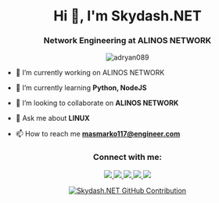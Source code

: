 <h1 align="center">Hi 👋, I'm Skydash.NET</h1>
<h3 align="center">Network Engineering at ALINOS NETWORK</h3>

<p align="center"> <img src="https://komarev.com/ghpvc/?username=adryan089&label=visitor&color=10a305&style=plastic" alt="adryan089" /> </p>

- 🔭 I’m currently working on ALINOS NETWORK

- 🌱 I’m currently learning **Python, NodeJS**

- 👯 I’m looking to collaborate on **ALINOS NETWORK**

- 💬 Ask me about **LINUX**

- 📫 How to reach me **masmarko117@engineer.com**

<h3 align="center">Connect with me:</h3>
<p align="center">
 <a href="https://www.linkedin.com/in/skydash" target="_blank">
  <img src="https://img.shields.io/badge/LinkedIn-0077B5?style=for-the-badge&logo=linkedin&logoColor=white" />
 </a>
 <a href="https://twitter.com/adryan_marko089" target="_blank">
  <img src="https://img.shields.io/badge/Twitter-1DA1F2?style=for-the-badge&logo=twitter&logoColor=white" />
 </a>
 <a href="https://instagram.com/adryan_pintratamaa" target="_blank">
  <img src="https://img.shields.io/badge/Instagram-fe4164?style=for-the-badge&logo=instagram&logoColor=white" />
 </a> 
 <a href="https://facebook.com/adryan.pintratama12" target="_blank">
  <img src="https://img.shields.io/badge/Facebook-20BEFF?&style=for-the-badge&logo=facebook&logoColor=white"  />
  </a>
 <a href="https://www.reddit.com/user/Ill-Resolution6" target="_blank">
 <img src="https://img.shields.io/badge/Reddit-ff5700?style=for-the-badge&logo=reddit&logoColor=white" />
 </a>
</p>

<p align="center">
  <a href="https://github.com/alsiam">
    <img src="https://github-profile-summary-cards.vercel.app/api/cards/profile-details?username=adryan089&theme=radical" alt="Skydash.NET GitHub Contribution"/>
  </a>
</p>

